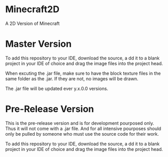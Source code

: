 Minecraft2D
===========

A 2D Version of Minecraft

Master Version
===========================================================
To add this repository to your IDE, download the source, a
dd it to a blank project in your IDE of choice and drag the 
image files into the project head.

When excuting the .jar file, make sure to have the block
texture files in the same folder as the .jar. If they 
are not, no images will be drawn.

The .jar file will be updated ever y.x.0.0 versions.

Pre-Release Version
===========================================================
This is the pre-release version and is for development pourposed only. Thus it will not come with a .jar file. And for all intensive pourposes should only be pulled by someone who must use the source code for their work.

To add this repository to your IDE, download the source, a dd it to a blank project in your IDE of choice and drag the image files into the project head.
